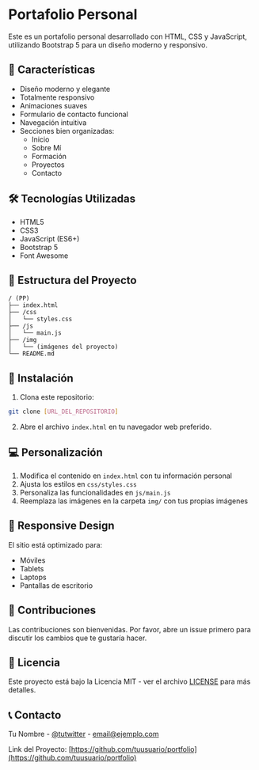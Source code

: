 # Portafolio Personal

Este es un portafolio personal desarrollado con HTML, CSS y JavaScript, utilizando Bootstrap 5 para un diseño moderno y responsivo.

## 🚀 Características

- Diseño moderno y elegante
- Totalmente responsivo
- Animaciones suaves
- Formulario de contacto funcional
- Navegación intuitiva
- Secciones bien organizadas:
  - Inicio
  - Sobre Mí
  - Formación
  - Proyectos
  - Contacto

## 🛠️ Tecnologías Utilizadas

- HTML5
- CSS3
- JavaScript (ES6+)
- Bootstrap 5
- Font Awesome

## 📁 Estructura del Proyecto

```
/ (PP)
├── index.html
├── /css
│   └── styles.css
├── /js
│   └── main.js
├── /img
│   └── (imágenes del proyecto)
└── README.md
```

## 🚀 Instalación

1. Clona este repositorio:
```bash
git clone [URL_DEL_REPOSITORIO]
```

2. Abre el archivo `index.html` en tu navegador web preferido.

## 💻 Personalización

1. Modifica el contenido en `index.html` con tu información personal
2. Ajusta los estilos en `css/styles.css`
3. Personaliza las funcionalidades en `js/main.js`
4. Reemplaza las imágenes en la carpeta `img/` con tus propias imágenes

## 📱 Responsive Design

El sitio está optimizado para:
- Móviles
- Tablets
- Laptops
- Pantallas de escritorio

## 🤝 Contribuciones

Las contribuciones son bienvenidas. Por favor, abre un issue primero para discutir los cambios que te gustaría hacer.

## 📄 Licencia

Este proyecto está bajo la Licencia MIT - ver el archivo [LICENSE](LICENSE) para más detalles.

## 📞 Contacto

Tu Nombre - [@tutwitter](https://twitter.com/tutwitter) - email@ejemplo.com

Link del Proyecto: [https://github.com/tuusuario/portfolio](https://github.com/tuusuario/portfolio) 